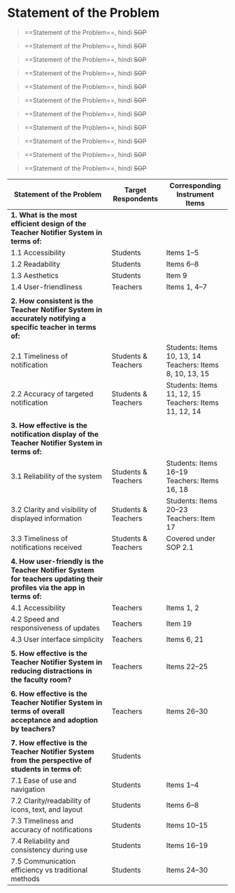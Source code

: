 # Statement of the Problem
> ==Statement of the Problem==, hindi ~~SOP~~

> ==Statement of the Problem==, hindi ~~SOP~~

> ==Statement of the Problem==, hindi ~~SOP~~

> ==Statement of the Problem==, hindi ~~SOP~~

> ==Statement of the Problem==, hindi ~~SOP~~

> ==Statement of the Problem==, hindi ~~SOP~~

> ==Statement of the Problem==, hindi ~~SOP~~

> ==Statement of the Problem==, hindi ~~SOP~~

> ==Statement of the Problem==, hindi ~~SOP~~

> ==Statement of the Problem==, hindi ~~SOP~~

> ==Statement of the Problem==, hindi ~~SOP~~

| **Statement of the Problem**                                                                                          | **Target Respondents** | **Corresponding Instrument Items**                          |
| --------------------------------------------------------------------------------------------------------------------- | ---------------------- | ----------------------------------------------------------- |
| **1. What is the most efficient design of the Teacher Notifier System in terms of:**                                  |                        |                                                             |
| 1.1 Accessibility                                                                                                     | Students               | Items 1–5                                                   |
| 1.2 Readability                                                                                                       | Students               | Items 6–8                                                   |
| 1.3 Aesthetics                                                                                                        | Students               | Item 9                                                      |
| 1.4 User-friendliness                                                                                                 | Teachers               | Items 1, 4–7                                                |
|                                                                                                                       |                        |                                                             |
| **2. How consistent is the Teacher Notifier System in accurately notifying a specific teacher in terms of:**          |                        |                                                             |
| 2.1 Timeliness of notification                                                                                        | Students & Teachers    | Students: Items 10, 13, 14<br>Teachers: Items 8, 10, 13, 15 |
| 2.2 Accuracy of targeted notification                                                                                 | Students & Teachers    | Students: Items 11, 12, 15<br>Teachers: Items 11, 12, 14    |
|                                                                                                                       |                        |                                                             |
| **3. How effective is the notification display of the Teacher Notifier System in terms of:**                          |                        |                                                             |
| 3.1 Reliability of the system                                                                                         | Students & Teachers    | Students: Items 16–19<br>Teachers: Items 16, 18             |
| 3.2 Clarity and visibility of displayed information                                                                   | Students & Teachers    | Students: Items 20–23<br>Teachers: Item 17                  |
| 3.3 Timeliness of notifications received                                                                              | Students & Teachers    | Covered under SOP 2.1                                       |
|                                                                                                                       |                        |                                                             |
| **4. How user-friendly is the Teacher Notifier System for teachers updating their profiles via the app in terms of:** |                        |                                                             |
| 4.1 Accessibility                                                                                                     | Teachers               | Items 1, 2                                                  |
| 4.2 Speed and responsiveness of updates                                                                               | Teachers               | Item 19                                                     |
| 4.3 User interface simplicity                                                                                         | Teachers               | Items 6, 21                                                 |
|                                                                                                                       |                        |                                                             |
| **5. How effective is the Teacher Notifier System in reducing distractions in the faculty room?**                     | Teachers               | Items 22–25                                                 |
|                                                                                                                       |                        |                                                             |
| **6. How effective is the Teacher Notifier System in terms of overall acceptance and adoption by teachers?**          | Teachers               | Items 26–30                                                 |
|                                                                                                                       |                        |                                                             |
| **7. How effective is the Teacher Notifier System from the perspective of students in terms of:**                     | Students               |                                                             |
| 7.1 Ease of use and navigation                                                                                        | Students               | Items 1–4                                                   |
| 7.2 Clarity/readability of icons, text, and layout                                                                    | Students               | Items 6–8                                                   |
| 7.3 Timeliness and accuracy of notifications                                                                          | Students               | Items 10–15                                                 |
| 7.4 Reliability and consistency during use                                                                            | Students               | Items 16–19                                                 |
| 7.5 Communication efficiency vs traditional methods                                                                   | Students               | Items 24–30                                                 |
